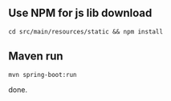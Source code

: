 
## Use NPM for js lib download
`cd src/main/resources/static && npm install`

## Maven run
`mvn spring-boot:run`

done.




